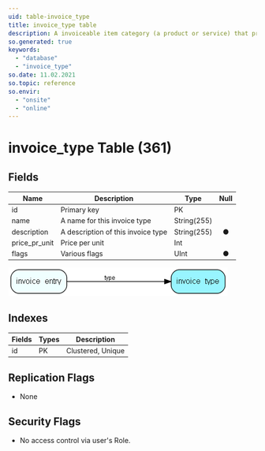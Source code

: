 ```yaml
---
uid: table-invoice_type
title: invoice_type table
description: A invoiceable item category (a product or service) that provides default invoice line values
so.generated: true
keywords:
  - "database"
  - "invoice_type"
so.date: 11.02.2021
so.topic: reference
so.envir:
  - "onsite"
  - "online"
---
```


# invoice\_type Table (361)

## Fields

| Name | Description | Type | Null |
|------|-------------|------|:----:|
|id|Primary key|PK| |
|name|A name for this invoice type|String(255)| |
|description|A description of this invoice type|String(255)|&#x25CF;|
|price\_pr\_unit|Price per unit|Int| |
|flags|Various flags|UInt|&#x25CF;|


![invoice_type table relationship diagram](./media/invoice_type.png)

## Indexes

| Fields | Types | Description |
|--------|-------|-------------|
|id |PK |Clustered, Unique |

## Replication Flags

* None

## Security Flags

* No access control via user's Role.

